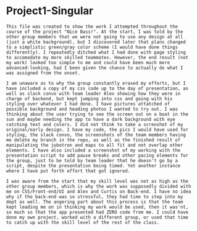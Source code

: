 # Project1-Singular

    This file was created to show the work I attempted throughout the course of the project "Nice Bass!". At the start, I was told by the other group members that we were not going to use any design at all (just a white background), but I discovered later that plans changed to a simplistic green/gray color scheme (I would have done things differently). I repeatedly ditched what I had done with page styling to accomadate my more skilled teammates. However, the end result (not my work) looked too simple to me and could have been much more advanced-looking, had I been given the chance to actually do what I was assigned from the onset. 

    I am unaware as to why the group constantly erased my efforts, but I have included a copy of my css code up to the day of presentation, as well as slack convo with team leader Alex showing how they were in charge of backend, but kept jumping into css and going with his styling over whatever I had done. I have pictures attatched of possible background and heading photos I wanted to try out. I was thinking about the user trying to see the screen out on a boat in the sun and maybe needing the app to have a dark background with eye catching text and colors. I did not think to take a screnshot of my original/early design. I have my code, the pics I would have used for styling, the slack convo, the screenshots of the team members having me delete my branch in the repo, as well as the finished result of manipulating the jubotron and maps to all fit and not overlap other elements. I have also included a screenshot of my working with the presentation script to add pause breaks and other pacing elements for the group, just to be told by team leader that he doesn't go by a script, despite the presentation being timed. Yet another instance where I have put forth effort that got ignored. 

    I was aware from the start that my skill level was not as high as the other group members, which is why the work was supposedly divided with me on CSS/Front-end/UI and Alex and Curtis on Back-end. I have no idea why if the back-end was so stressful, they had time to step into my dept as well. The angering part about this process is that the team kept leading me on in thinking my work would be used, then it was'nt, so much so that the app presented had ZERO code from me. I could have done my own project, worked with a different group, or used that time to catch up with the skill level of the rest of the class.
